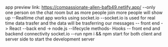 app preview link: https://compassionate-allen-bafb49.netlify.app/
--only one person on the chat room but as more people join more people will show up
--Realtime chat app works using socket.io
--socket.io is used for real time data trasfer and the data will be trasferring our messages
-- front end -> React
--back end -> node.js
--lifecycle methods- Hooks
-- front end and backend connectivity socket.io
--run npm i && npm start for both client and server side to start the development server




